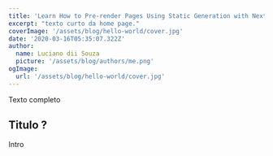 ```yaml
---
title: 'Learn How to Pre-render Pages Using Static Generation with Next.js'
excerpt: "texto curto da home page."
coverImage: '/assets/blog/hello-world/cover.jpg'
date: '2020-03-16T05:35:07.322Z'
author:
  name: Luciano dii Souza
  picture: '/assets/blog/authors/me.png'
ogImage:
  url: '/assets/blog/hello-world/cover.jpg'
---
```


Texto completo

## Titulo ?

Intro
